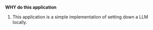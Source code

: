 **WHY do this application**  
1. This application is a simple implementation of setting down a LLM locally.